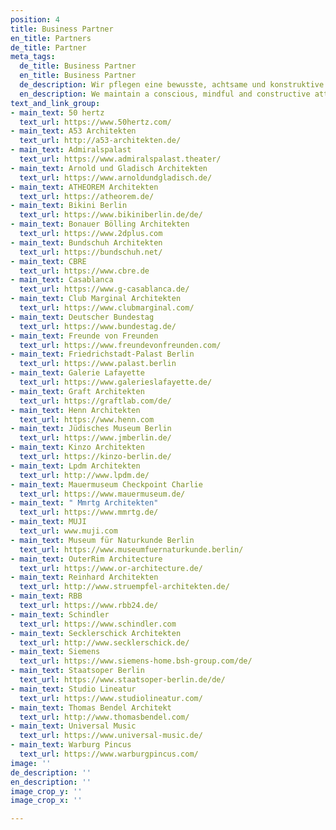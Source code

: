 ```yaml
---
position: 4
title: Business Partner
en_title: Partners
de_title: Partner
meta_tags:
  de_title: Business Partner
  en_title: Business Partner
  de_description: Wir pflegen eine bewusste, achtsame und konstruktive Haltung
  en_description: We maintain a conscious, mindful and constructive attitude
text_and_link_group:
- main_text: 50 hertz
  text_url: https://www.50hertz.com/
- main_text: A53 Architekten
  text_url: http://a53-architekten.de/
- main_text: Admiralspalast
  text_url: https://www.admiralspalast.theater/
- main_text: Arnold und Gladisch Architekten
  text_url: https://www.arnoldundgladisch.de/
- main_text: ATHEOREM Architekten
  text_url: https://atheorem.de/
- main_text: Bikini Berlin
  text_url: https://www.bikiniberlin.de/de/
- main_text: Bonauer Bölling Architekten
  text_url: https://www.2dplus.com
- main_text: Bundschuh Architekten
  text_url: https://bundschuh.net/
- main_text: CBRE
  text_url: https://www.cbre.de
- main_text: Casablanca
  text_url: https://www.g-casablanca.de/
- main_text: Club Marginal Architekten
  text_url: https://www.clubmarginal.com/
- main_text: Deutscher Bundestag
  text_url: https://www.bundestag.de/
- main_text: Freunde von Freunden
  text_url: https://www.freundevonfreunden.com/
- main_text: Friedrichstadt-Palast Berlin
  text_url: https://www.palast.berlin
- main_text: Galerie Lafayette
  text_url: https://www.galerieslafayette.de/
- main_text: Graft Architekten
  text_url: https://graftlab.com/de/
- main_text: Henn Architekten
  text_url: https://www.henn.com
- main_text: Jüdisches Museum Berlin
  text_url: https://www.jmberlin.de/
- main_text: Kinzo Architekten
  text_url: https://kinzo-berlin.de/
- main_text: Lpdm Architekten
  text_url: http://www.lpdm.de/
- main_text: Mauermuseum Checkpoint Charlie
  text_url: https://www.mauermuseum.de/
- main_text: " Mmrtg Architekten"
  text_url: https://www.mmrtg.de/
- main_text: MUJI
  text_url: www.muji.com
- main_text: Museum für Naturkunde Berlin
  text_url: https://www.museumfuernaturkunde.berlin/
- main_text: OuterRim Architecture
  text_url: https://www.or-architecture.de/
- main_text: Reinhard Architekten
  text_url: http://www.struempfel-architekten.de/
- main_text: RBB
  text_url: https://www.rbb24.de/
- main_text: Schindler
  text_url: https://www.schindler.com
- main_text: Secklerschick Architekten
  text_url: http://www.secklerschick.de/
- main_text: Siemens
  text_url: https://www.siemens-home.bsh-group.com/de/
- main_text: Staatsoper Berlin
  text_url: https://www.staatsoper-berlin.de/de/
- main_text: Studio Lineatur
  text_url: https://www.studiolineatur.com/
- main_text: Thomas Bendel Architekt
  text_url: http://www.thomasbendel.com/
- main_text: Universal Music
  text_url: https://www.universal-music.de/
- main_text: Warburg Pincus
  text_url: https://www.warburgpincus.com/
image: ''
de_description: ''
en_description: ''
image_crop_y: ''
image_crop_x: ''

---
```

